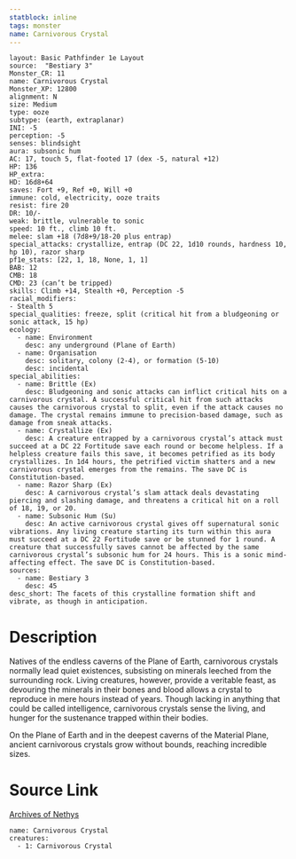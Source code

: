 ```yaml
---
statblock: inline
tags: monster
name: Carnivorous Crystal
---
```

```statblock
layout: Basic Pathfinder 1e Layout
source:  "Bestiary 3"
Monster_CR: 11
name: Carnivorous Crystal
Monster_XP: 12800
alignment: N
size: Medium
type: ooze
subtype: (earth, extraplanar)
INI: -5
perception: -5
senses: blindsight
aura: subsonic hum
AC: 17, touch 5, flat-footed 17 (dex -5, natural +12)
HP: 136
HP_extra: 
HD: 16d8+64
saves: Fort +9, Ref +0, Will +0
immune: cold, electricity, ooze traits
resist: fire 20
DR: 10/-
weak: brittle, vulnerable to sonic
speed: 10 ft., climb 10 ft.
melee: slam +18 (7d8+9/18-20 plus entrap)
special_attacks: crystallize, entrap (DC 22, 1d10 rounds, hardness 10, hp 10), razor sharp
pf1e_stats: [22, 1, 18, None, 1, 1]
BAB: 12
CMB: 18
CMD: 23 (can’t be tripped)
skills: Climb +14, Stealth +0, Perception -5
racial_modifiers:
- Stealth 5
special_qualities: freeze, split (critical hit from a bludgeoning or sonic attack, 15 hp)
ecology:
  - name: Environment
    desc: any underground (Plane of Earth)
  - name: Organisation
    desc: solitary, colony (2-4), or formation (5-10)
    desc: incidental
special_abilities:
  - name: Brittle (Ex)
    desc: Bludgeoning and sonic attacks can inflict critical hits on a carnivorous crystal. A successful critical hit from such attacks causes the carnivorous crystal to split, even if the attack causes no damage. The crystal remains immune to precision-based damage, such as damage from sneak attacks.
  - name: Crystallize (Ex)
    desc: A creature entrapped by a carnivorous crystal’s attack must succeed at a DC 22 Fortitude save each round or become helpless. If a helpless creature fails this save, it becomes petrified as its body crystallizes. In 1d4 hours, the petrified victim shatters and a new carnivorous crystal emerges from the remains. The save DC is Constitution-based.
  - name: Razor Sharp (Ex)
    desc: A carnivorous crystal’s slam attack deals devastating piercing and slashing damage, and threatens a critical hit on a roll of 18, 19, or 20.
  - name: Subsonic Hum (Su)
    desc: An active carnivorous crystal gives off supernatural sonic vibrations. Any living creature starting its turn within this aura must succeed at a DC 22 Fortitude save or be stunned for 1 round. A creature that successfully saves cannot be affected by the same carnivorous crystal’s subsonic hum for 24 hours. This is a sonic mind-affecting effect. The save DC is Constitution-based.
sources:
  - name: Bestiary 3
    desc: 45
desc_short: The facets of this crystalline formation shift and vibrate, as though in anticipation.
```
# Description
Natives of the endless caverns of the Plane of Earth, carnivorous crystals normally lead quiet existences, subsisting on minerals leeched from the surrounding rock. Living creatures, however, provide a veritable feast, as devouring the minerals in their bones and blood allows a crystal to reproduce in mere hours instead of years. Though lacking in anything that could be called intelligence, carnivorous crystals sense the living, and hunger for the sustenance trapped within their bodies.

On the Plane of Earth and in the deepest caverns of the Material Plane, ancient carnivorous crystals grow without bounds, reaching incredible sizes.
# Source Link
[Archives of Nethys](https://aonprd.com/MonsterDisplay.aspx?ItemName=Carnivorous%20Crystal)
```encounter-table
name: Carnivorous Crystal
creatures:
  - 1: Carnivorous Crystal
```
